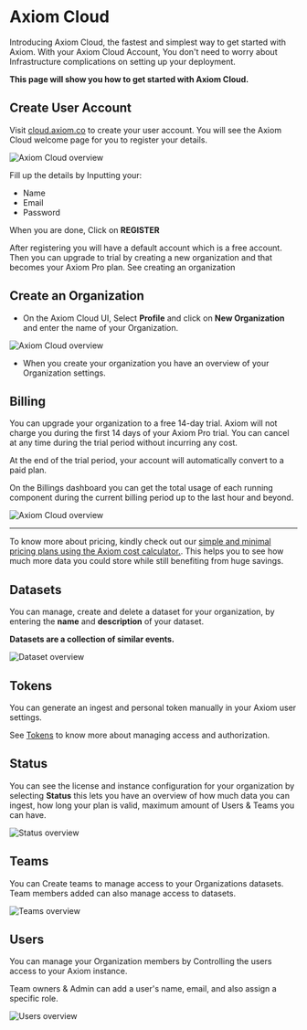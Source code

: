 <div class="axi-header">
  <h1>Axiom Cloud</h1> 
</div>

Introducing Axiom Cloud, the fastest and simplest way to get started with Axiom. With your Axiom Cloud Account, You don't need to worry about Infrastructure complications on setting up your deployment. 

**This page will show you how to get started with Axiom Cloud.**

## Create User Account

Visit [cloud.axiom.co](https://cloud.axiom.co/) to create your user account. You will see the Axiom Cloud welcome page for you to register your details.  

<img class="axi-window-shadow" src="/assets/shots/axiomcloud.png" alt="Axiom Cloud overview" /> 

Fill up the details by Inputting your:

- Name
- Email
- Password 

When you are done, Click on  **REGISTER** 

After registering you will have a default account which is a free account. Then you can upgrade to trial by creating a new organization and that becomes your Axiom Pro plan.  See creating an organization

## Create an Organization

- On the Axiom Cloud UI, Select **Profile** and click on **New Organization** and enter the name of your Organization. 

<img class="axi-window-shadow" src="/assets/shots/cloud-profile.png" alt="Axiom Cloud overview" /> 

- When you create your organization you have an overview of your Organization settings. 


## Billing 

You can upgrade your organization to a free 14-day trial. Axiom will not charge you during the first 14 days of your Axiom Pro trial. You can cancel at any time during the trial period without incurring any cost.

At the end of the trial period, your account will automatically convert to a paid plan.

On the Billings dashboard you can get the total usage of each running component during the current billing period up to the last hour and beyond. 

<img class="axi-window-shadow" src="/assets/shots/billing-cloud.png" alt="Axiom Cloud overview" /> 

---

To know more about pricing, kindly check out our [simple and minimal pricing plans using the Axiom cost calculator.](https://www.axiom.co/pricing/). This helps you to see how much more data you could store while still benefiting from huge savings.

## Datasets

You can manage, create and delete a dataset for your organization, by entering the **name** and **description** of your dataset. 

**Datasets are a collection of similar events.** 

<img class="axi-window-shadow" src="/assets/shots/dataset-cloud.png" alt="Dataset overview" /> 


## Tokens

You can generate an ingest and personal token manually in your Axiom user settings.

See [Tokens](/usage/settings/#token) to know more about managing access and authorization. 

## Status 

You can see the license and instance configuration for your organization by selecting **Status** this lets you have an overview of how much data you can ingest, how long your plan is valid, maximum amount of Users & Teams you can have. 

<img class="axi-window-shadow" src="/assets/shots/status-cloud.png" alt="Status overview" /> 

## Teams 

You can Create teams to manage access to your Organizations datasets. Team members added can also manage access to datasets.

<img class="axi-window-shadow" src="/assets/shots/teams-cloud.png" alt="Teams overview" /> 

## Users

You can manage your Organization members by Controlling the users access to your Axiom instance. 

Team owners & Admin can add a user's name, email, and also assign a specific role.

<img class="axi-window-shadow" src="/assets/shots/users-cloud.png" alt="Users overview" /> 